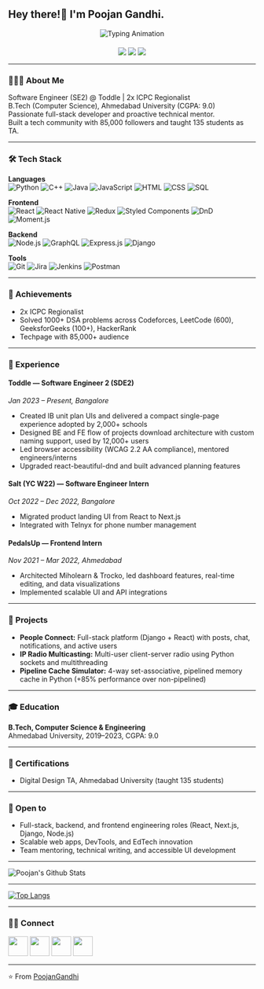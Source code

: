 ## Hey there!👋 I'm Poojan Gandhi.


<p align="center">
  <img src="https://readme-typing-svg.herokuapp.com?size=24&duration=4000&color=FFFFFF&background=0D1117&center=true&vCenter=true&width=1000&lines=Focused+Software+Engineer+%7C+React+•+Javascript+•+GraphQL&repeat=false&font=Fira+Code" alt="Typing Animation">
</p>

<p align="center" style="margin-top:20px;">
  <a href="mailto:poojanngandhi@gmail.com"><img src="https://img.shields.io/badge/Email-D14836?style=flat&logo=gmail&logoColor=white"></a>
  <a href="https://www.linkedin.com/in/poojan-gandhi/"><img src="https://img.shields.io/badge/LinkedIn-0077B5?style=flat&logo=linkedin&logoColor=white"></a>
  <a href="https://leetcode.com/u/Projan_179/"><img src="https://img.shields.io/badge/LeetCode-FFA116?style=flat&logo=leetcode&logoColor=black"></a>
</p>

---

### 👨🏻‍💻 About Me

Software Engineer (SE2) @ Toddle | 2x ICPC Regionalist  
B.Tech (Computer Science), Ahmedabad University (CGPA: 9.0)  
Passionate full-stack developer and proactive technical mentor.  
Built a tech community with 85,000 followers and taught 135 students as TA.

---

### 🛠️ Tech Stack

**Languages**  
![Python](https://img.shields.io/badge/Python-3776AB?style=flat&logo=python&logoColor=white)
![C++](https://img.shields.io/badge/C++-00599C?style=flat&logo=c%2B%2B&logoColor=white)
![Java](https://img.shields.io/badge/Java-ED8B00?style=flat&logo=openjdk&logoColor=white)
![JavaScript](https://img.shields.io/badge/JavaScript-F7DF1E?style=flat&logo=javascript&logoColor=black)
![HTML](https://img.shields.io/badge/HTML5-E34F26?style=flat&logo=html5&logoColor=white)
![CSS](https://img.shields.io/badge/CSS3-1572B6?style=flat&logo=css3&logoColor=white)
![SQL](https://img.shields.io/badge/SQL-336791?style=flat&logo=postgresql&logoColor=white)



**Frontend**  
![React](https://img.shields.io/badge/React-61DAFB?style=flat&logo=react&logoColor=black)
![React Native](https://img.shields.io/badge/React%20Native-61DAFB?style=flat&logo=react&logoColor=black)
![Redux](https://img.shields.io/badge/Redux-764ABC?style=flat&logo=redux&logoColor=white)
![Styled Components](https://img.shields.io/badge/Styled--Components-DB7093?style=flat&logo=styled-components&logoColor=white)
![DnD](https://img.shields.io/badge/React%20DnD-FF5733?style=flat&logo=react&logoColor=white)
![Moment.js](https://img.shields.io/badge/Moment.js-000000?style=flat&logo=javascript&logoColor=white)

**Backend**  
![Node.js](https://img.shields.io/badge/Node.js-339933?style=flat&logo=node.js&logoColor=white)
![GraphQL](https://img.shields.io/badge/GraphQL-E10098?style=flat&logo=graphql&logoColor=white)
![Express.js](https://img.shields.io/badge/Express.js-000000?style=flat&logo=express&logoColor=white)
![Django](https://img.shields.io/badge/Django-092E20?style=flat&logo=django&logoColor=green)


**Tools**  
![Git](https://img.shields.io/badge/Git-F05032?style=flat&logo=git&logoColor=white)
![Jira](https://img.shields.io/badge/Jira-0052CC?style=flat&logo=jira&logoColor=white)
![Jenkins](https://img.shields.io/badge/Jenkins-D24939?style=flat&logo=jenkins&logoColor=white)
![Postman](https://img.shields.io/badge/Postman-FF6C37?style=flat&logo=postman&logoColor=white)


---

### 🏅 Achievements

- 2x ICPC Regionalist  
- Solved 1000+ DSA problems across Codeforces, LeetCode (600), GeeksforGeeks (100+), HackerRank  
- Techpage with 85,000+ audience


---

### 💼 Experience

#### Toddle — Software Engineer 2 (SDE2)  
*Jan 2023 – Present, Bangalore*  
- Created IB unit plan UIs and delivered a compact single-page experience adopted by 2,000+ schools  
- Designed BE and FE flow of projects download architecture with custom naming support, used by 12,000+ users  
- Led browser accessibility (WCAG 2.2 AA compliance), mentored engineers/interns  
- Upgraded react-beautiful-dnd and built advanced planning features

#### Salt (YC W22) — Software Engineer Intern  
*Oct 2022 – Dec 2022, Bangalore*  
- Migrated product landing UI from React to Next.js  
- Integrated with Telnyx for phone number management

#### PedalsUp — Frontend Intern  
*Nov 2021 – Mar 2022, Ahmedabad*  
- Architected Miholearn & Trocko, led dashboard features, real-time editing, and data visualizations  
- Implemented scalable UI and API integrations

---

### 🚀 Projects

- **People Connect:** Full-stack platform (Django + React) with posts, chat, notifications, and active users  
- **IP Radio Multicasting:** Multi-user client-server radio using Python sockets and multithreading  
- **Pipeline Cache Simulator:** 4-way set-associative, pipelined memory cache in Python (+85% performance over non-pipelined)

---

### 🎓 Education

**B.Tech, Computer Science & Engineering**  
Ahmedabad University, 2019–2023, CGPA: 9.0

---

### 📜 Certifications

- Digital Design TA, Ahmedabad University (taught 135 students)

---

### 🤝 Open to

- Full-stack, backend, and frontend engineering roles (React, Next.js, Django, Node.js)  
- Scalable web apps, DevTools, and EdTech innovation  
- Team mentoring, technical writing, and accessible UI development

---

<img align="center" src="https://github-readme-stats.vercel.app/api?username=Poojan987&include_all_commits=true&count_private=true&show_icons=true&line_height=20&title_color=7A7ADB&icon_color=2234AE&text_color=D3D3D3&bg_color=0,000000,130F40" alt="Poojan's Github Stats">

---

[![Top Langs](https://github-readme-stats.vercel.app/api/top-langs/?username=Poojan987&layout=compact&text_color=daf7dc&bg_color=151515)](https://github.com/Poojan987/github-readme-stats)

---

### 🤝🏻 Connect

<a href="https://twitter.com/PoojanGandhi8" target="_blank"><img src="https://img.icons8.com/plasticine/100/000000/twitter.png" width="40"/></a>
<a href="https://www.instagram.com/poojan989/" target="_blank"><img src="https://img.icons8.com/plasticine/100/000000/instagram-new.png" width="40"/></a>
<a href="https://www.linkedin.com/in/poojan-gandhi-8b77931a5" target="_blank"><img src="https://img.icons8.com/plasticine/100/000000/linkedin.png" width="40"/></a>
<a href="mailto:poojanngandhi@gmail.com" target="_blank"><img src="https://img.icons8.com/plasticine/100/000000/gmail.png" width="40"/></a>

---

⭐️ From [PoojanGandhi](https://github.com/Poojan987)
